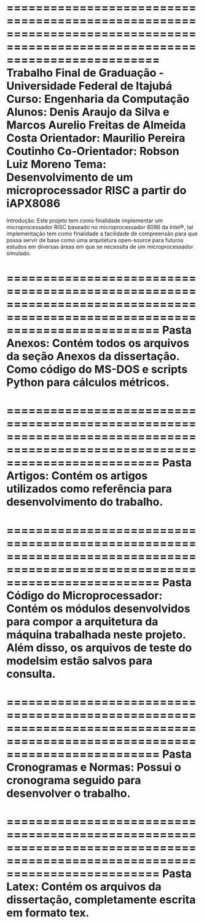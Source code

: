 =============================================================================================================================
                                Trabalho Final de Graduação - Universidade Federal de Itajubá
Curso: Engenharia da Computação
Alunos: Denis Araujo da Silva e Marcos Aurelio Freitas de Almeida Costa
Orientador: Maurilio Pereira Coutinho
Co-Orientador: Robson Luiz Moreno
Tema: Desenvolvimento de um microprocessador RISC a partir do iAPX8086
=============================================================================================================================
Introdução:
	Este projeto tem como finalidade implementar um microprocessador RISC baseado no microprocessador 8086 da Intel®, tal
implementação tem como finalidade a facilidade de compreensão para que possa servir de base como uma arquitetura open-source
para futuros estudos em diversas áreas em que se necessita de um microprocessador simulado.

=============================================================================================================================
Pasta Anexos: Contém todos os arquivos da seção Anexos da dissertação. Como código do MS-DOS e scripts Python para cálculos métricos.
=============================================================================================================================

=============================================================================================================================
Pasta Artigos: Contém os artigos utilizados como referência para desenvolvimento do trabalho.
=============================================================================================================================

=============================================================================================================================
Pasta Código do Microprocessador: Contém os módulos desenvolvidos para compor a arquitetura da máquina trabalhada neste
projeto. Além disso, os arquivos de teste do modelsim estão salvos para consulta.
=============================================================================================================================

=============================================================================================================================
Pasta Cronogramas e Normas: Possui o cronograma seguido para desenvolver o trabalho.
=============================================================================================================================

=============================================================================================================================
Pasta Latex: Contém os arquivos da dissertação, completamente escrita em formato tex.
=============================================================================================================================
